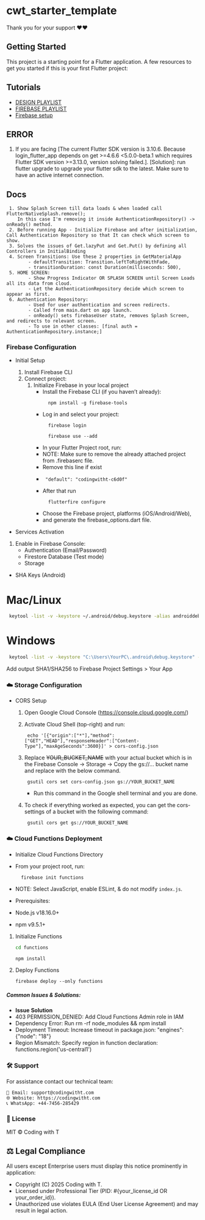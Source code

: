 # cwt_starter_template

Thank you for your support ❤️❤️

## Getting Started

This project is a starting point for a Flutter application.
A few resources to get you started if this is your first Flutter project:

## Tutorials
- [DESIGN PLAYLIST](https://www.youtube.com/playlist?list=PL5jb9EteFAODpfNJu8U2CMqKFp4NaXlto)
- [FIREBASE PLAYLIST](https://www.youtube.com/playlist?list=PL5jb9EteFAOC9V6ZHAIg3ycLtjURdVxUH)
- [Firebase setup](https://www.youtube.com/watch?v=fxDusoMcWj8)




## ERROR
1. If you are facing [The current Flutter SDK version is 3.10.6. Because login_flutter_app depends on get >=4.6.6 <5.0.0-beta.1 which requires Flutter SDK version >=3.13.0, version solving failed.].
   [Solution]: run flutter upgrade to upgrade your flutter sdk to the latest. Make sure to have an active internet connection.


## Docs
     1. Show Splash Screen till data loads & when loaded call FlutterNativeSplash.remove(); 
        In this case I'm removing it inside AuthenticationRepository() -> onReady() method.
     2. Before running App - Initialize Firebase and after initialization, Call Authentication Repository so that It can check which screen to show.
     3. Solves the issues of Get.lazyPut and Get.Put() by defining all Controllers in InitialBinding
     4. Screen Transitions: Use these 2 properties in GetMaterialApp
            - defaultTransition: Transition.leftToRightWithFade,
            - transitionDuration: const Duration(milliseconds: 500),
     5. HOME SCREEN:
            - Show Progress Indicator OR SPLASH SCREEN until Screen Loads all its data from cloud.
            - Let the AuthenticationRepository decide which screen to appear as first.
     6. Authentication Repository:
            - Used for user authentication and screen redirects.
            - Called from main.dart on app launch.
            - onReady() sets firebaseUser state, removes Splash Screen, and redirects to relevant screen.
            - To use in other classes: [final auth = AuthenticationRepository.instance;]

### Firebase Configuration

* Initial Setup

   1. Install Firebase CLI
   2. Connect project:
      1. Initialize Firebase in your local project
         - Install the Firebase CLI (if you haven’t already):
           ```shell
             npm install -g firebase-tools
           ```
         - Log in and select your project:
           ```shell
             firebase login
           ```
           ```shell
             firebase use --add
           ```
         - In your Flutter Project root, run:
         - NOTE: Make sure to remove the already attached project from .firebaserc file.
         - Remove this line if exist
         - ```shell
            "default": "codingwitht-c6d0f"
           ```
         - After that run
           ```shell
             flutterfire configure
           ```
         - Choose the Firebase project, platforms (iOS/Android/Web),
         - and generate the firebase_options.dart file.


* Services Activation

1. Enable in Firebase Console:
   * Authentication (Email/Password)
   * Firestore Database (Test mode)
   * Storage

* SHA Keys (Android)
# Mac/Linux
  ```bash 
   keytool -list -v -keystore ~/.android/debug.keystore -alias androiddebugkey -storepass android -keypass android
  ```

# Windows
  ```bash
   keytool -list -v -keystore "C:\Users\YourPC\.android\debug.keystore" -alias androiddebugkey -storepass android -keypass android
  ```
Add output SHA1/SHA256 to Firebase Project Settings > Your App


### ☁️ Storage Configuration

* CORS Setup
   1. Open Google Cloud Console (https://console.cloud.google.com/)
   2. Activate Cloud Shell (top-right) and run:
      ```shell
       echo '[{"origin":["*"],"method":["GET","HEAD"],"responseHeader":["Content-Type"],"maxAgeSeconds":3600}]' > cors-config.json
      ```
   3. Replace ~~YOUR_BUCKET_NAME~~ with your actual bucket which is in the
      Firebase Console -> Storage -> Copy the gs://... bucket name and replace with the below command.
      ```shell
       gsutil cors set cors-config.json gs://YOUR_BUCKET_NAME
      ```
      - Run this command in the Google shell terminal and you are done.

   4. To check if everything worked as expected, you can get the cors-settings of a bucket with the
      following command:

      ```shell
       gsutil cors get gs://YOUR_BUCKET_NAME
      ```


### ☁️ Cloud Functions Deployment
- Initialize Cloud Functions Directory
- From your project root, run:
  ```shell
    firebase init functions
  ```
- NOTE: Select JavaScript, enable ESLint, & do not modify `index.js`.

- Prerequisites:
- Node.js v18.16.0+
- npm v9.5.1+

1. Initialize Functions
     ```bash
     cd functions
     ```
     ```bash
     npm install
     ```
2. Deploy Functions
   ```shell
   firebase deploy --only functions
   ```

##### Common Issues & Solutions:
-  **Issue**	                **Solution**
-   403 PERMISSION_DENIED:	Add Cloud Functions Admin role in IAM
-   Dependency Error:  	    Run rm -rf node_modules && npm install
-   Deployment Timeout:	    Increase timeout in package.json: "engines": {"node": "18"}
-   Region Mismatch:	    Specify region in function declaration: functions.region('us-central1')

### 🛠 Support
For assistance contact our technical team:

    📧 Email: support@codingwitht.com
    🌐 Website: https://codingwitht.com
    📞 WhatsApp: +44-7456-285429



### 📄 License
MIT © Coding with T

## ⚖️ Legal Compliance
All users except Enterprise users must display this notice prominently in application:

* Copyright (C) 2025 Coding with T.
* Licensed under Professional Tier (PID: #{your_license_id OR your_order_id}).
* Unauthorized use violates EULA (End User License Agreement) and may result in legal action.
